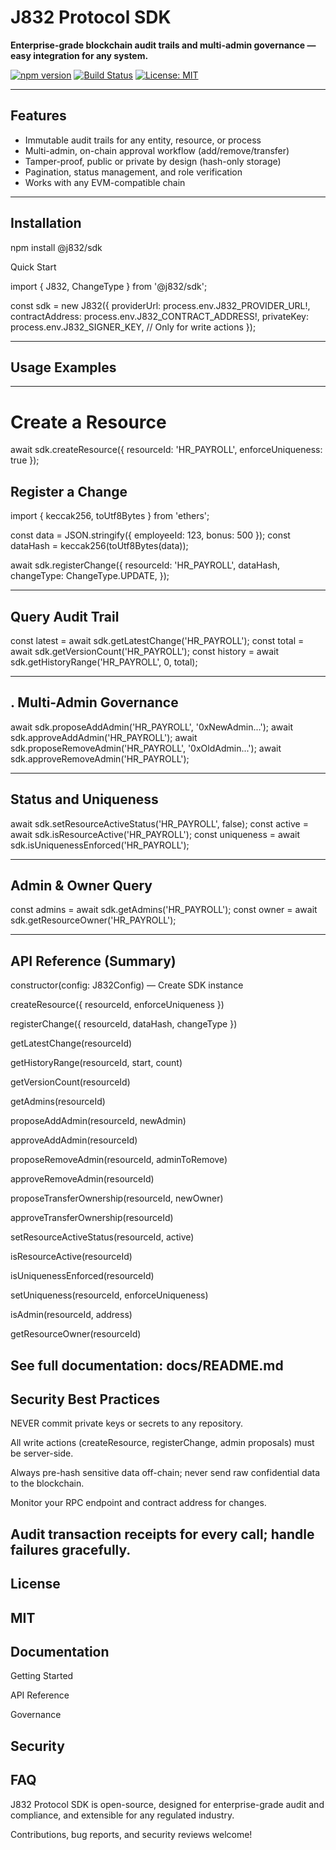  # J832 Protocol SDK

**Enterprise-grade blockchain audit trails and multi-admin governance — easy integration for any system.**

[![npm version](https://img.shields.io/npm/v/@j832/sdk.svg)](https://npmjs.com/package/@j832/sdk)
[![Build Status](https://img.shields.io/github/actions/workflow/status/mfeliz1997/j832-sdk/main.yml)](https://github.com/mfeliz1997/j832-sdk/actions)
[![License: MIT](https://img.shields.io/badge/License-MIT-green.svg)](LICENSE)

---

## Features

- Immutable audit trails for any entity, resource, or process
- Multi-admin, on-chain approval workflow (add/remove/transfer)
- Tamper-proof, public or private by design (hash-only storage)
- Pagination, status management, and role verification
- Works with any EVM-compatible chain

---

## Installation

npm install @j832/sdk

Quick Start

import { J832, ChangeType } from '@j832/sdk';

const sdk = new J832({
providerUrl: process.env.J832_PROVIDER_URL!,
contractAddress: process.env.J832_CONTRACT_ADDRESS!,
privateKey: process.env.J832_SIGNER_KEY, // Only for write actions
});

---

## Usage Examples

---

# Create a Resource
 await sdk.createResource({ resourceId: 'HR_PAYROLL', enforceUniqueness: true });

## Register a Change

import { keccak256, toUtf8Bytes } from 'ethers';

const data = JSON.stringify({ employeeId: 123, bonus: 500 });
const dataHash = keccak256(toUtf8Bytes(data));

await sdk.registerChange({
resourceId: 'HR_PAYROLL',
dataHash,
changeType: ChangeType.UPDATE,
});

---

## Query Audit Trail

const latest = await sdk.getLatestChange('HR_PAYROLL');
const total = await sdk.getVersionCount('HR_PAYROLL');
const history = await sdk.getHistoryRange('HR_PAYROLL', 0, total);

---

## . Multi-Admin Governance

await sdk.proposeAddAdmin('HR_PAYROLL', '0xNewAdmin...');
await sdk.approveAddAdmin('HR_PAYROLL');
await sdk.proposeRemoveAdmin('HR_PAYROLL', '0xOldAdmin...');
await sdk.approveRemoveAdmin('HR_PAYROLL');

---

## Status and Uniqueness

await sdk.setResourceActiveStatus('HR_PAYROLL', false);
const active = await sdk.isResourceActive('HR_PAYROLL');
const uniqueness = await sdk.isUniquenessEnforced('HR_PAYROLL');

---

## Admin & Owner Query

const admins = await sdk.getAdmins('HR_PAYROLL');
const owner = await sdk.getResourceOwner('HR_PAYROLL');

---

## API Reference (Summary)

constructor(config: J832Config) — Create SDK instance

createResource({ resourceId, enforceUniqueness })

registerChange({ resourceId, dataHash, changeType })

getLatestChange(resourceId)

getHistoryRange(resourceId, start, count)

getVersionCount(resourceId)

getAdmins(resourceId)

proposeAddAdmin(resourceId, newAdmin)

approveAddAdmin(resourceId)

proposeRemoveAdmin(resourceId, adminToRemove)

approveRemoveAdmin(resourceId)

proposeTransferOwnership(resourceId, newOwner)

approveTransferOwnership(resourceId)

setResourceActiveStatus(resourceId, active)

isResourceActive(resourceId)

isUniquenessEnforced(resourceId)

setUniqueness(resourceId, enforceUniqueness)

isAdmin(resourceId, address)

getResourceOwner(resourceId)

## See full documentation: docs/README.md

## Security Best Practices

NEVER commit private keys or secrets to any repository.

All write actions (createResource, registerChange, admin proposals) must be server-side.

Always pre-hash sensitive data off-chain; never send raw confidential data to the blockchain.

Monitor your RPC endpoint and contract address for changes.

## Audit transaction receipts for every call; handle failures gracefully.

## License

## MIT

## Documentation

Getting Started

API Reference

Governance

## Security

## FAQ

J832 Protocol SDK is open-source, designed for enterprise-grade audit and compliance, and extensible for any regulated industry.

Contributions, bug reports, and security reviews welcome!

```

```